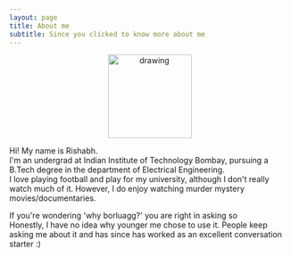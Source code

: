 ```yaml
---
layout: page
title: About me
subtitle: Since you clicked to know more about me
---
```

<p align="center">
<img src="https://github.com/borlaugg/borlaugg.github.io/assets/81488614/9975ae0a-bd46-4c92-9829-45284d1c79f2" alt="drawing" width="150"/>                  
</p>
  
Hi! My name is Rishabh.                             
I'm an undergrad at Indian Institute of Technology Bombay, pursuing a B.Tech degree in the department of Electrical Engineering.             
I love playing football and play for my university, although I don't really watch much of it. However, I do enjoy watching murder mystery movies/documentaries.


If you're wondering 'why borluagg?' you are right in asking so                              
Honestly, I have no idea why younger me chose to use it. People keep asking me about it and has since has worked as an excellent conversation starter :)
